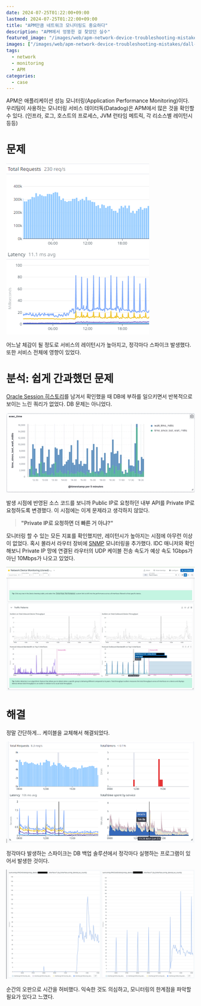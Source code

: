 ```yaml
---
date: 2024-07-25T01:22:00+09:00
lastmod: 2024-07-25T01:22:00+09:00
title: "APM만큼 네트워크 모니터링도 중요하다"
description: "APM에서 엉뚱한 걸 찾았던 실수"
featured_image: "/images/web/apm-network-device-troubleshooting-mistakes/dall-e-looking-for-something.webp"
images: ["/images/web/apm-network-device-troubleshooting-mistakes/dall-e-looking-for-something.webp"]
tags:
  - network
  - monitoring
  - APM
categories:
  - case
---
```


APM은 애플리케이션 성능 모니터링(Application Performance Monitoring)이다.
우리팀이 사용하는 모니터링 서비스 데이터독(Datadog)은 APM에서 많은 것을 확인할 수 있다.
(인프라, 로그, 호스트의 프로세스, JVM 런타임 메트릭, 각 리소스별 레이턴시 등등)

# 문제

![First](/images/web/apm-network-device-troubleshooting-mistakes/first.png)

어느날 체감이 될 정도로 서비스의 레이턴시가 높아지고, 정각마다 스파이크 발생했다.
또한 서비스 전체에 영향이 있었다.

# 분석: 쉽게 간과했던 문제

[Oracle Session 히스토리](https://markruler.github.io/posts/db/oracle-dbms-session-diagnosis/)를 남겨서 확인했을 때
DB에 부하를 일으키면서 반복적으로 보이는 느린 쿼리가 없었다.
DB 문제는 아니었다.

![Oracle Session 히스토리](/images/web/apm-network-device-troubleshooting-mistakes/oracle-session.webp)

발생 시점에 반영된 소스 코드를 보니까 Public IP로 요청하던 내부 API를 Private IP로 요청하도록 변경했다.
이 시점에는 이게 문제라고 생각하지 않았다.

> **"Private IP로 요청하면 더 빠른 거 아냐?"**

모니터링 할 수 있는 모든 지표를 확인했지만, 레이턴시가 높아지는 시점에 아무런 이상이 없었다.
혹시 몰라서 라우터 장비에 [SNMP](/posts/network/snmp/) 모니터링을 추가했다.
IDC 매니저와 확인해보니 Private IP 망에 연결된 라우터의 UDP 케이블 전송 속도가 예상 속도 1Gbps가 아닌 10Mbps가 나오고 있었다.

![Network Router](/images/web/apm-network-device-troubleshooting-mistakes/network-router.webp)

# 해결

정말 간단하게... 케이블을 교체해서 해결되었다.

![Solved](/images/web/apm-network-device-troubleshooting-mistakes/solved.png)

정각마다 발생하는 스파이크는 DB 백업 솔루션에서 정각마다 실행하는 프로그램이 있어서 발생한 것이다.

![Replace UDP Cable](/images/web/apm-network-device-troubleshooting-mistakes/replace-udp-cable.webp)

순간의 오판으로 시간을 허비했다.
익숙한 것도 의심하고, 모니터링의 한계점을 파악할 필요가 있다고 느꼈다.
